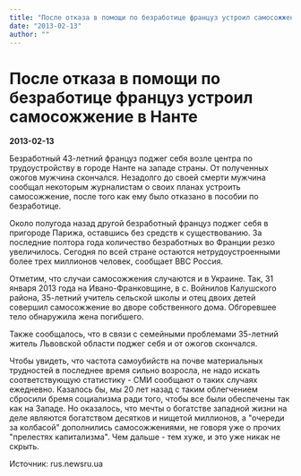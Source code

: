 ```yaml
---
title: "После отказа в помощи по безработице француз устроил самосожжение в Нанте"
date: "2013-02-13"
author: ""
---
```


# После отказа в помощи по безработице француз устроил самосожжение в Нанте

**2013-02-13** 

Безработный 43-летний француз поджег себя возле центра по трудоустройству в городе Нанте на западе страны. От полученных ожогов мужчина скончался. Незадолго до своей смерти мужчина сообщал некоторым журналистам о своих планах устроить самосожжение, после того как ему было отказано в пособии по безработице.

Около полугода назад другой безработный француз поджег себя в пригороде Парижа, оставшись без средств к существованию. За последние полтора года количество безработных во Франции резко увеличилось. Сегодня по всей стране остаются нетрудоустроенными более трех миллионов человек, сообщает BBC Россия.

Отметим, что случаи самосожжения случаются и в Украине. Так, 31 января 2013 года на Ивано-Франковщине, в с. Войнилов Калушского района, 35-летний учитель сельской школы и отец двоих детей совершил самосожжение во дворе собственного дома. Обгоревшее тело обнаружила жена погибшего.

Также сообщалось, что в связи с семейными проблемами 35-летний житель Львовской области поджег себя и от ожогов скончался.

Чтобы увидеть, что частота самоубийств на почве материальных трудностей в последнее время сильно возросла, не надо искать соответствующую статистику - СМИ сообщают о таких случаях ежедневно. Казалось бы, мы 20 лет назад с таким облегчением сбросили бремя социализма ради того, чтобы все были обеспечены так как на Западе. Но оказалось, что мечты о богатстве западной жизни на деле являются богатством десятков и нищетой миллионов, а "очереди за колбасой" дополнились самосожжениями, не говоря уже о прочих "прелестях капитализма". Чем дальше - тем хуже, и это уже никак не скрыть.

Источник: rus.newsru.ua